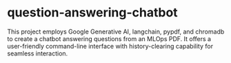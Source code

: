 # question-answering-chatbot
This project employs Google Generative AI, langchain, pypdf, and chromadb to create a chatbot answering questions from an MLOps PDF. It offers a user-friendly command-line interface with history-clearing capability for seamless interaction.
